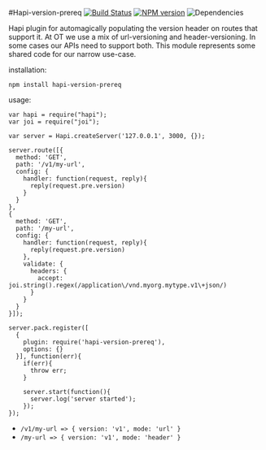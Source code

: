 #Hapi-version-prereq
[![Build Status](https://travis-ci.org/opentable/hapi-version-prereq.png?branch=master)](https://travis-ci.org/opentable/hapi-version-prereq) [![NPM version](https://badge.fury.io/js/hapi-version-prereq.png)](http://badge.fury.io/js/hapi-version-prereq) ![Dependencies](https://david-dm.org/opentable/hapi-version-prereq.png)

Hapi plugin for automagically populating the version header on routes that support it. At OT we use a mix of url-versioning and header-versioning. In some cases our APIs need to support both. This module represents some shared code for our narrow use-case.

installation:

```npm install hapi-version-prereq```

usage:

```
var hapi = require("hapi");
var joi = require("joi");

var server = Hapi.createServer('127.0.0.1', 3000, {});

server.route([{
  method: 'GET',
  path: '/v1/my-url',
  config: {
    handler: function(request, reply){
      reply(request.pre.version)
    }
  }
},
{
  method: 'GET',
  path: '/my-url',
  config: {
    handler: function(request, reply){
      reply(request.pre.version)
    },
    validate: {
      headers: {
        accept: joi.string().regex(/application\/vnd.myorg.mytype.v1\+json/)
      }
    }
  }
}]);

server.pack.register([
  {
    plugin: require('hapi-version-prereq'),
    options: {}
  }], function(err){
    if(err){
      throw err;
    }

    server.start(function(){
      server.log('server started');
    });
});

```

- `/v1/my-url => { version: 'v1', mode: 'url' }`
- `/my-url => { version: 'v1', mode: 'header' }`
